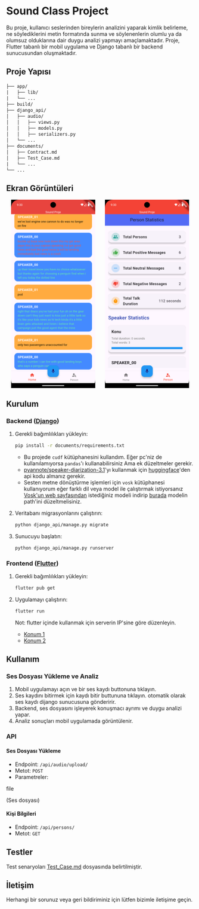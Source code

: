 # Sound Class Project

Bu proje, kullanıcı seslerinden bireylerin analizini yaparak kimlik belirleme, ne söylediklerini metin formatında sunma ve söylenenlerin olumlu ya da olumsuz olduklarına dair duygu analizi yapmayı amaçlamaktadır. Proje, Flutter tabanlı bir mobil uygulama ve Django tabanlı bir backend sunucusundan oluşmaktadır.

## Proje Yapısı

```
├── app/
|   ├── lib/
|   └── ...
├── build/
├── django_api/
│   ├── audio/
│   │   ├── views.py
│   │   ├── models.py
│   │   ├── serializers.py
│   └── ...
├── documents/
│   ├── Contract.md
│   ├── Test_Case.md
|   └── ...
└── ...
```
## Ekran Görüntüleri

<div style="display: flex; justify-content: space-around;">
    <img src="documents/Screenshot_1739687448.png" alt="Ana Ekran" width="45%">
    <img src="documents/Screenshot_1739687451.png" alt="Analiz Sonuçları Ekranı" width="45%">
</div>

## Kurulum

### Backend ([Django](django_api))

1. Gerekli bağımlılıkları yükleyin:
    ```sh
    pip install -r documents/requirements.txt
    ```
    * Bu projede `cudf` kütüphanesini kullandım. Eğer pc'niz de kullanılamıyorsa `pandas`'ı kullanabilirsiniz Ama ek düzeltmeler gerekir.
    * [pyannote/speaker-diarization-3.1](django_api/audio/views.py#L27)'yı kullanmak için [huggingface](https://huggingface.co/)'den api kodu almanız gerekir.
    * Sesten metne dönüştürme işlemleri için `vosk` kütüphanesi kullanıyorum eğer farklı dil veya model ile çalıştırmak istiyorsanız [Vosk'un web sayfasından](https://alphacephei.com/vosk/models) istediğiniz modeli indirip [burada](django_api/audio/views.py#L28) modelin path'ini düzeltmelisiniz.

2. Veritabanı migrasyonlarını çalıştırın:
    ```sh
    python django_api/manage.py migrate
    ```

3. Sunucuyu başlatın:
    ```sh
    python django_api/manage.py runserver
    ```

### Frontend ([Flutter](app/lib))

1. Gerekli bağımlılıkları yükleyin:
    ```sh
    flutter pub get
    ```

2. Uygulamayı çalıştırın:
    ```sh
    flutter run
    ```
    Not: flutter içinde kullanmak için serverin IP'sine göre düzenleyin.
    * [Konum 1](./app/lib/services/fetch_persons.dart#L7)
    * [Konum 2](app/lib/services/sendAudioFile.dart#L9)

## Kullanım

### Ses Dosyası Yükleme ve Analiz

1. Mobil uygulamayı açın ve bir ses kaydı buttonuna tıklayın.
2. Ses kaydını bitirmek için kaydı bitir buttununa tıklayın. otomatik olarak ses kaydı dijango sunucusuna gönderirir.
3. Backend, ses dosyasını işleyerek konuşmacı ayrımı ve duygu analizi yapar.
4. Analiz sonuçları mobil uygulamada görüntülenir.

### API

#### Ses Dosyası Yükleme

- Endpoint: `/api/audio/upload/`
- Metot: `POST`
- Parametreler: 

file

 (Ses dosyası)

#### Kişi Bilgileri

- Endpoint: `/api/persons/`
- Metot: `GET`

## Testler

Test senaryoları [Test_Case.md](documents/Test_Case.md) dosyasında belirtilmiştir.

## İletişim

Herhangi bir sorunuz veya geri bildiriminiz için lütfen bizimle iletişime geçin.
